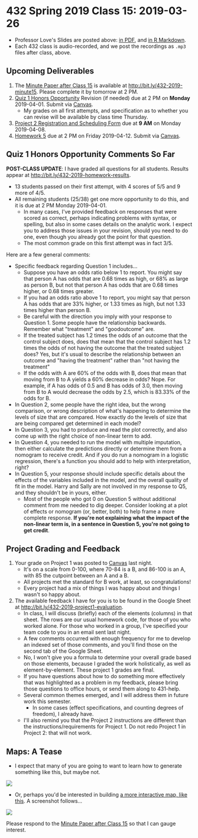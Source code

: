 # 432 Spring 2019 Class 15: 2019-03-26

- Professor Love's Slides are posted above: [in PDF](https://github.com/THOMASELOVE/2019-432/blob/master/slides/class15/432_2019_slides15.pdf), and [in R Markdown](https://github.com/THOMASELOVE/2019-432/blob/master/slides/class15/432_2019_slides15.Rmd). 
- Each 432 class is audio-recorded, and we post the recordings as `.mp3` files after class, above.

## Upcoming Deliverables

1. The [Minute Paper after Class 15](http://bit.ly/432-2019-minute15) is available at http://bit.ly/432-2019-minute15. Please complete it by tomorrow at 2 PM.
2. [Quiz 1 Honors Opportunity](https://github.com/THOMASELOVE/2019-432/blob/master/quizzes/quiz1_honors/README.md) Revision (if needed) due at 2 PM on **Monday** 2019-04-01. Submit via [Canvas](https://canvas.case.edu/).
    - My grades on all first attempts, and specification as to whether you can revise will be available by class time Thursday.
3. [Project 2 Registration and Scheduling Form](http://bit.ly/432-2019-project2-registration) due at **9 AM** on Monday 2019-04-08.
4. [Homework 5](https://github.com/THOMASELOVE/2019-432/tree/master/homework/homework5) due at 2 PM on Friday 2019-04-12. Submit via [Canvas](https://canvas.case.edu/).

## Quiz 1 Honors Opportunity Comments So Far

**POST-CLASS UPDATE**: I have graded all questions for all students. Results appear at http://bit.ly/432-2019-homework-results.

- 13 students passed on their first attempt, with 4 scores of 5/5 and 9 more of 4/5.
- All remaining students (25/38) get one more opportunity to do this, and it is due at 2 PM Monday 2019-04-01.
    - In many cases, I've provided feedback on responses that were scored as correct, perhaps indicating problems with syntax, or spelling, but also in some cases details on the analytic work. I expect you to address those issues in your revision, should you need to do one, even though you already got the point for that question.
    - The most common grade on this first attempt was in fact 3/5. 

Here are a few general comments:

- Specific feedback regarding Question 1 includes...
    - Suppose you have an odds ratio below 1 to report. You might say that person A has odds that are 0.68 times as high, or 68% as large as person B, but not that person A has odds that are 0.68 times higher, or 0.68 times greater.
    - If you had an odds ratio above 1 to report, you might say that person A has odds that are 33% higher, or 1.33 times as high, but not 1.33 times higher than person B.
    - Be careful with the direction you imply with your response to Question 1. Some people have the relationship backwards. Remember what "treatment" and "goodoutcome" are.
    - If the treated subject has 1.2 times the odds of an outcome that the control subject does, does that mean that the control subject has 1.2 times the odds of not having the outcome that the treated subject does? Yes, but it's usual to describe the relationship between an outcome and "having the treatment" rather than "not having the treatment"
    - If the odds with A are 60% of the odds with B, does that mean that moving from B to A yields a 60% decrease in odds? Nope. For example, if A has odds of 0.5 and B has odds of 3.0, then moving from B to A would decrease the odds by 2.5, which is 83.33% of the odds for B.
- In Question 2, some people have the right idea, but the wrong comparison, or wrong description of what's happening to determine the levels of size that are compared. How exactly do the levels of size that are being compared get determined in each model?
- In Question 3, you had to produce and read the plot correctly, and also come up with the right choice of non-linear term to add.
- In Question 4, you needed to run the model with multiple imputation, then either calculate the predictions directly or determine them from a nomogram to receive credit. And if you do run a nomogram in a logistic regression, there's a function you should add to help with interpretation, right?
- In Question 5, your response should include specific details about the effects of the variables included in the model, and the overall quality of fit in the model. Harry and Sally are not involved in my response to Q5, and they shouldn't be in yours, either.
    - Most of the people who got 0 on Question 5 without additional comment from me needed to dig deeper. Consider looking at a plot of effects or nomogram (or, better, both) to help frame a more complete response. **If you're not explaining what the impact of the non-linear term is, in a sentence in Question 5, you're not going to get credit**.

## Project Grading and Feedback

1. Your grade on Project 1 was posted to [Canvas](https://canvas.case.edu/) last night. 
    - It's on a scale from 0-100, where 70-84 is a B, and 86-100 is an A, with 85 the cutpoint between an A and a B. 
    - All projects met the standard for B work, at least, so congratulations!
    - Every project had a mix of things I was happy about and things I wasn't so happy about.
2. The available feedback I have for you is to be found in the Google Sheet at http://bit.ly/432-2019-project1-evaluation.
    - In class, I will discuss (briefly) each of the elements (columns) in that sheet. The rows are our usual homework code, for those of you who worked alone. For those who worked in a group, I've specified your team code to you in an email sent last night.
    - A few comments occurred with enough frequency for me to develop an indexed set of those comments, and you'll find those on the second tab of the Google Sheet.
    - No, I won't give you a formula to determine your overall grade based on those elements, because I graded the work holistically, as well as element-by-element. These project 1 grades are final. 
    - If you have questions about how to do something more effectively that was highlighted as a problem in my feedback, please bring those questions to office hours, or send them along to 431-help.
    - Several common themes emerged, and I will address them in future work this semester. 
        - In some cases (effect specifications, and counting degrees of freedom), I already have.
    - I'll also remind you that the Project 2 instructions are different than the instructions/requirements for Project 1. Do not redo Project 1 in Project 2: that will not work.

## Maps: A Tease

- I expect that many of you are going to want to learn how to generate something like this, but maybe not.

![](https://github.com/THOMASELOVE/2019-432/blob/master/slides/class15/cuyahoga_adi_map.png)

- Or, perhaps you'd be interested in building [a more interactive map, like this](http://betterhealthpartnership.org/data_center/report_22/maps/report22_overweight_obesity_map.asp). A screenshot follows...

![](https://github.com/THOMASELOVE/2019-432/blob/master/slides/class15/screenshot.PNG)

Please respond to the [Minute Paper after Class 15](http://bit.ly/432-2019-minute15) so that I can gauge interest.

